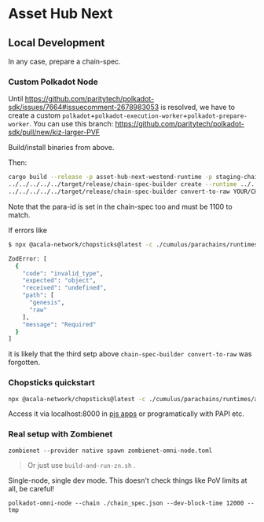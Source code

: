 # Asset Hub Next

## Local Development

In any case, prepare a chain-spec.

### Custom Polkadot Node

Until https://github.com/paritytech/polkadot-sdk/issues/7664#issuecomment-2678983053 is resolved, we have to create a custom `polkadot`+`polkadot-execution-worker`+`polkadot-prepare-worker`. You can use this branch:
https://github.com/paritytech/polkadot-sdk/pull/new/kiz-larger-PVF

Build/install binaries from above.

Then:

```bash
cargo build --release -p asset-hub-next-westend-runtime -p staging-chain-spec-builder
../../../../../target/release/chain-spec-builder create --runtime ../../../../../target/release/wbuild/asset-hub-next-westend-runtime/asset_hub_next_westend_runtime.compact.compressed.wasm --relay-chain rococo-local --para-id 1100 named-preset genesis
../../../../../target/release/chain-spec-builder convert-to-raw YOUR/CHOSEN/PATH/chain_spec.json
```

Note that the para-id is set in the chain-spec too and must be 1100 to match.

If errors like

```bash
$ npx @acala-network/chopsticks@latest -c ./cumulus/parachains/runtimes/assets/asset-hub-next-westend/ah-next-chopsticks.yml --genesis chain_spec.json

ZodError: [
  {
    "code": "invalid_type",
    "expected": "object",
    "received": "undefined",
    "path": [
      "genesis",
      "raw"
    ],
    "message": "Required"
  }
]
```

it is likely that the third setp above `chain-spec-builder convert-to-raw` was forgotten.

### Chopsticks quickstart
```bash
npx @acala-network/chopsticks@latest -c ./cumulus/parachains/runtimes/assets/asset-hub-next-westend/ah-next-chopsticks.yml --genesis chain_spec.json
```
Access it via localhost:8000 in [pjs apps](https://polkadot.js.org/apps/?rpc=ws://127.0.0.1:8000) or programatically with PAPI etc.

### Real setup with Zombienet

```
zombienet --provider native spawn zombienet-omni-node.toml
```

> Or just use `build-and-run-zn.sh` .

Single-node, single dev mode. This doesn't check things like PoV limits at all, be careful!

```
polkadot-omni-node --chain ./chain_spec.json --dev-block-time 12000 --tmp
```
